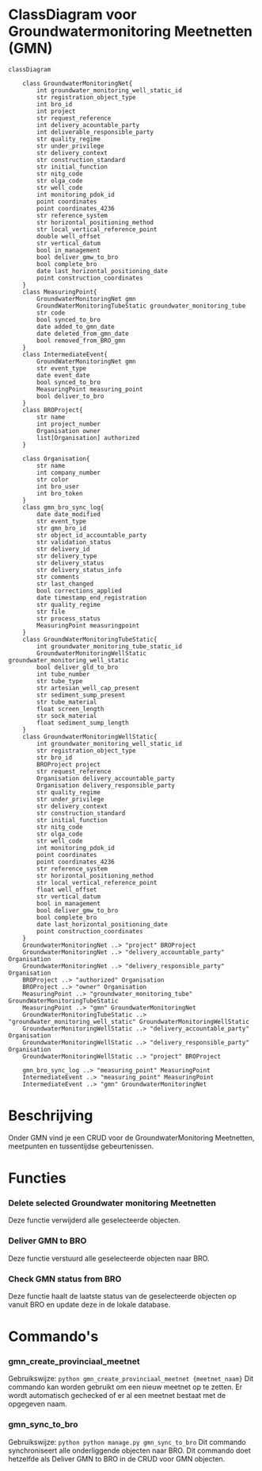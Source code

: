# ClassDiagram voor Groundwatermonitoring Meetnetten (GMN) #
```mermaid
classDiagram
    
    class GroundwaterMonitoringNet{
        int groundwater_monitoring_well_static_id
        str registration_object_type
        int bro_id
        int project
        str request_reference
        int delivery_acountable_party
        int deliverable_responsible_party
        str quality_regime
        str under_privilege
        str delivery_context
        str construction_standard
        str initial_function
        str nitg_code
        str olga_code
        str well_code
        int monitoring_pdok_id
        point coordinates
        point coordinates_4236
        str reference_system
        str horizontal_positioning_method
        str local_vertical_reference_point
        double well_offset
        str vertical_datum
        bool in_management
        bool deliver_gmw_to_bro
        bool complete_bro
        date last_horizontal_positioning_date
        point construction_coordinates
    }
    class MeasuringPoint{
        GroundwaterMonitoringNet gmn
        GroundWaterMonitoringTubeStatic groundwater_monitoring_tube
        str code
        bool synced_to_bro
        date added_to_gmn_date
        date deleted_from_gmn_date
        bool removed_from_BRO_gmn
    }
    class IntermediateEvent{
        GroundWaterMonitoringNet gmn
        str event_type
        date event_date
        bool synced_to_bro
        MeasuringPoint measuring_point
        bool deliver_to_bro
    }
    class BROProject{
        str name
        int project_number
        Organisation owner
        list[Organisation] authorized
    }
    
    class Organisation{
        str name
        int company_number
        str color
        int bro_user
        int bro_token
    }
    class gmn_bro_sync_log{
        date date_modified
        str event_type
        str gmn_bro_id
        str object_id_accountable_party
        str validation_status
        str delivery_id
        str delivery_type
        str delivery_status
        str delivery_status_info
        str comments
        str last_changed
        bool corrections_applied
        date timestamp_end_registration
        str quality_regime
        str file
        str process_status
        MeasuringPoint measuringpoint
    }
    class GroundWaterMonitoringTubeStatic{
        int groundwater_monitoring_tube_static_id
        GroundwaterMonitoringWellStatic groundwater_monitoring_well_static
        bool deliver_gld_to_bro
        int tube_number
        str tube_type
        str artesian_well_cap_present
        str sediment_sump_present
        str tube_material
        float screen_length
        str sock_material
        float sediment_sump_length
    }
    class GroundwaterMonitoringWellStatic{
        int groundwater_monitoring_well_static_id
        str registration_object_type
        str bro_id
        BROProject project
        str request_reference
        Organisation delivery_accountable_party
        Organisation delivery_responsible_party
        str quality_regime
        str under_privilege
        str delivery_context
        str construction_standard
        str initial_function
        str nitg_code
        str olga_code
        str well_code
        int monitoring_pdok_id
        point coordinates
        point coordinates_4236
        str reference_system
        str horizontal_positioning_method
        str local_vertical_reference_point
        float well_offset
        str vertical_datum
        bool in_management
        bool deliver_gmw_to_bro
        bool complete_bro
        date last_horizontal_positioning_date
        point construction_coordinates
    }
    GroundwaterMonitoringNet ..> "project" BROProject
    GroundwaterMonitoringNet ..> "delivery_accountable_party" Organisation
    GroundwaterMonitoringNet ..> "delivery_responsible_party" Organisation
    BROProject ..> "authorized" Organisation
    BROProject ..> "owner" Organisation
    MeasuringPoint ..> "groundwater_monitoring_tube" GroundWaterMonitoringTubeStatic
    MeasuringPoint ..> "gmn" GroundwaterMonitoringNet 
    GroundWaterMonitoringTubeStatic ..> "groundwater_monitoring_well_static" GroundwaterMonitoringWellStatic
    GroundwaterMonitoringWellStatic ..> "delivery_accountable_party" Organisation
    GroundwaterMonitoringWellStatic ..> "delivery_responsible_party" Organisation
    GroundwaterMonitoringWellStatic ..> "project" BROProject
    
    gmn_bro_sync_log ..> "measuring_point" MeasuringPoint
    IntermediateEvent ..> "measuring_point" MeasuringPoint
    IntermediateEvent ..> "gmn" GroundwaterMonitoringNet
```
# Beschrijving #
Onder GMN vind je een CRUD voor de GroundwaterMonitoring Meetnetten, meetpunten en tussentijdse gebeurtenissen.
# Functies #
### Delete selected Groundwater monitoring Meetnetten ###
Deze functie verwijderd alle geselecteerde objecten.
### Deliver GMN to BRO ###
Deze functie verstuurd alle geselecteerde objecten naar BRO.
### Check GMN status from BRO ###
Deze functie haalt de laatste status van de geselecteerde objecten op vanuit BRO en update deze in de lokale database.
# Commando's #
### gmn_create_provinciaal_meetnet ###
Gebruikswijze:
```python gmn_create_provinciaal_meetnet {meetnet_naam}```
Dit commando kan worden gebruikt om een nieuw meetnet op te zetten. Er wordt automatisch gechecked of er al een meetnet bestaat met de opgegeven naam.
### gmn_sync_to_bro ###
Gebruikswijze:
```python python manage.py gmn_sync_to_bro```
Dit commando synchroniseert alle onderliggende objecten naar BRO. Dit commando doet hetzelfde als Deliver GMN to BRO in de CRUD voor GMN objecten.
